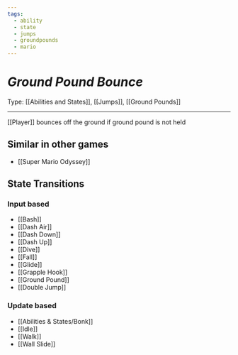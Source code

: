 ```yaml
---
tags:
  - ability
  - state
  - jumps
  - groundpounds
  - mario
---
```

# _Ground Pound Bounce_

Type: [[Abilities and States]], [[Jumps]], [[Ground Pounds]]

----


[[Player]] bounces off the ground if ground pound is not held


## Similar in other games

* [[Super Mario Odyssey]]

## State Transitions

### Input based

* [[Bash]]
* [[Dash Air]]
* [[Dash Down]]
* [[Dash Up]]
* [[Dive]]
* [[Fall]]
* [[Glide]]
* [[Grapple Hook]]
* [[Ground Pound]]
* [[Double Jump]]

### Update based

* [[Abilities & States/Bonk]]
* [[Idle]]
* [[Walk]]
* [[Wall Slide]]